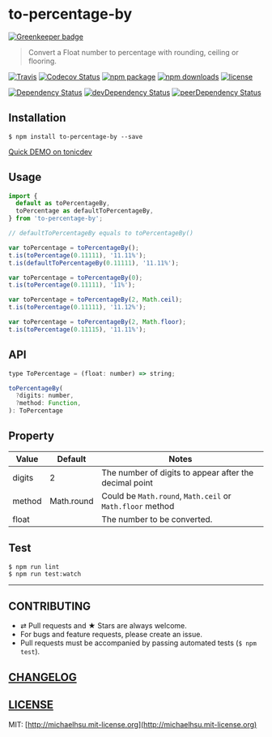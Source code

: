 # to-percentage-by

[![Greenkeeper badge](https://badges.greenkeeper.io/evenchange4/to-percentage-by.svg)](https://greenkeeper.io/)

> Convert a Float number to percentage with rounding, ceiling or flooring.

[![Travis][build-badge]][build] [![Codecov Status][codecov-badge]][codecov] [![npm package][npm-badge]][npm] [![npm downloads][npm-downloads]][npm] [![license][license-badge]][license]

[![Dependency Status][dependency-badge]][dependency] [![devDependency Status][devDependency-badge]][devDependency] [![peerDependency Status][peerDependency-badge]][peerDependency]

[build-badge]: https://img.shields.io/travis/evenchange4/to-percentage-by/master.svg?style=flat-square
[build]: https://travis-ci.org/evenchange4/to-percentage-by

[npm-badge]: https://img.shields.io/npm/v/to-percentage-by.svg?style=flat-square
[npm]: https://www.npmjs.org/package/to-percentage-by

[codecov-badge]: https://img.shields.io/codecov/c/github/evenchange4/to-percentage-by.svg?style=flat-square
[codecov]: https://codecov.io/github/evenchange4/to-percentage-by?branch=master

[npm-downloads]: https://img.shields.io/npm/dt/to-percentage-by.svg?style=flat-square

[license-badge]: https://img.shields.io/npm/l/to-percentage-by.svg?style=flat-square
[license]: http://michaelhsu.mit-license.org/

[dependency-badge]: https://david-dm.org/evenchange4/to-percentage-by.svg?style=flat-square
[dependency]: https://david-dm.org/evenchange4/to-percentage-by
[devDependency-badge]: https://david-dm.org/evenchange4/to-percentage-by/dev-status.svg?style=flat-square
[devDependency]: https://david-dm.org/evenchange4/to-percentage-by#info=devDependencies
[peerDependency-badge]: https://david-dm.org/evenchange4/to-percentage-by/peer-status.svg?style=flat-square
[peerDependency]: https://david-dm.org/evenchange4/to-percentage-by#info=peerDependencies

## Installation

```console
$ npm install to-percentage-by --save
```

[Quick DEMO on tonicdev](https://tonicdev.com/evenchange4/to-percentage-by)

## Usage

```js
import {
  default as toPercentageBy,
  toPercentage as defaultToPercentageBy,
} from 'to-percentage-by';

// defaultToPercentageBy equals to toPercentageBy()

var toPercentage = toPercentageBy();
t.is(toPercentage(0.11111), '11.11%');
t.is(defaultToPercentageBy(0.11111), '11.11%');

var toPercentage = toPercentageBy(0);
t.is(toPercentage(0.11111), '11%');

var toPercentage = toPercentageBy(2, Math.ceil);
t.is(toPercentage(0.11111), '11.12%');

var toPercentage = toPercentageBy(2, Math.floor);
t.is(toPercentage(0.11115), '11.11%');
```

## API

```js
type ToPercentage = (float: number) => string;

toPercentageBy(
  ?digits: number,
  ?method: Function,
): ToPercentage
```

## Property

| **Value** | **Default**  | **Notes**  |
| ------- | ---------- | ------ |
| digits  | 2          | The number of digits to appear after the decimal point |
| method  | Math.round | Could be `Math.round`, `Math.ceil` or `Math.floor` method |
| float  |  | The number to be converted. |

## Test

```
$ npm run lint
$ npm run test:watch
```

---

## CONTRIBUTING

* ⇄ Pull requests and ★ Stars are always welcome.
* For bugs and feature requests, please create an issue.
* Pull requests must be accompanied by passing automated tests (`$ npm test`).

## [CHANGELOG](CHANGELOG.md)

## [LICENSE](LICENSE)

MIT: [http://michaelhsu.mit-license.org](http://michaelhsu.mit-license.org)
